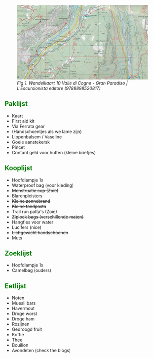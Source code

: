 <figure>
    <img src="assets/img/map.jpeg"
         alt="Wandelkaart 10 Valle di Cogne">
    <figcaption><em>Fig 1. Wandelkaart 10 Valle di Cogne - Gran Paradiso | L'Escursionista editore (9788898520817)</em></figcaption>
</figure>

## <font color="green">Paklijst</font>
 - Kaart
 - First aid kit
 - Via Ferrata gear
 - (Handschoentjes als we lame zijn)
 - Lippenbalsem / Vaseline
 - Goeie aanstekersk
 - Pincet
 - Contant geld voor hutten (kleine briefjes)

## <font color="green">Kooplijst</font>
 - Hoofdlampje 1x
 - Waterproof bag (voor kleding)
 - ~~Menstruatie cup (Zoïe)~~
 - Blarenpleisters
 - ~~Kleine zonnebrand~~
 - ~~Kleine tandpasta~~
 - Trail run patta's (Zoïe)
 - ~~Ziplock bags (verschillende maten)~~
 - Hangfles voor water
 - Lucifers (nice)
 - ~~Lichgewicht handschoenen~~
 - Muts

## <font color="green">Zoeklijst</font>
 - Hoofdlampje 1x
 - Camelbag (ouders)

## <font color="green">Eetlijst</font>
 - Noten
 - Muesli bars
 - Havermout
 - Droge worst
 - Droge ham
 - Rozijnen
 - Gedroogd fruit
 - Koffie
 - Thee
 - Bouillon
 - Avondeten (check the blogs)
